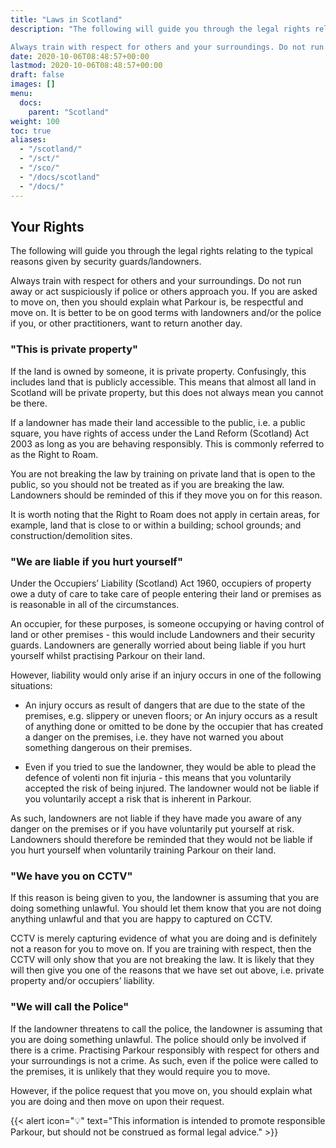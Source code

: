 ```yaml
---
title: "Laws in Scotland"
description: "The following will guide you through the legal rights relating to the typical reasons given by security guards/landowners.

Always train with respect for others and your surroundings. Do not run away or act suspiciously if police or others approach you. If you are asked to move on, then you should explain what Parkour is, be respectful and move on. It is better to be on good terms with landowners and/or the police if you, or other practitioners, want to return another day."
date: 2020-10-06T08:48:57+00:00
lastmod: 2020-10-06T08:48:57+00:00
draft: false
images: []
menu:
  docs:
    parent: "Scotland"
weight: 100
toc: true
aliases:
  - "/scotland/"
  - "/sct/"
  - "/sco/"
  - "/docs/scotland"
  - "/docs/"
---
```


## Your Rights

The following will guide you through the legal rights relating to the typical reasons given by security guards/landowners.

Always train with respect for others and your surroundings. Do not run away or act suspiciously if police or others approach you. If you are asked to move on, then you should explain what Parkour is, be respectful and move on. It is better to be on good terms with landowners and/or the police if you, or other practitioners, want to return another day.

### "This is private property"

If the land is owned by someone, it is private property. Confusingly, this includes land that is publicly accessible. This means that almost all land in Scotland will be private property, but this does not always mean you cannot be there.

If a landowner has made their land accessible to the public, i.e. a public square, you have rights of access under the Land Reform (Scotland) Act 2003 as long as you are behaving responsibly. This is commonly referred to as the Right to Roam.

You are not breaking the law by training on private land that is open to the public, so you should not be treated as if you are breaking the law. Landowners should be reminded of this if they move you on for this reason.

It is worth noting that the Right to Roam does not apply in certain areas, for example, land that is close to or within a building; school grounds; and construction/demolition sites.

### "We are liable if you hurt yourself"

Under the Occupiers’ Liability (Scotland) Act 1960, occupiers of property owe a duty of care to take care of people entering their land or premises as is reasonable in all of the circumstances.

An occupier, for these purposes, is someone occupying or having control of land or other premises - this would include Landowners and their security guards. Landowners are generally worried about being liable if you hurt yourself whilst practising Parkour on their land.

However, liability would only arise if an injury occurs in one of the following situations:

- An injury occurs as result of dangers that are due to the state of the premises, e.g. slippery or uneven floors; or An injury occurs as a result of anything done or omitted to be done by the occupier that has created a danger on the premises, i.e. they have not warned you about something dangerous on their premises.

- Even if you tried to sue the landowner, they would be able to plead the defence of volenti non fit injuria - this means that you voluntarily accepted the risk of being injured. The landowner would not be liable if you voluntarily accept a risk that is inherent in Parkour.

As such, landowners are not liable if they have made you aware of any danger on the premises or if you have voluntarily put yourself at risk. Landowners should therefore be reminded that they would not be liable if you hurt yourself when voluntarily training Parkour on their land.

### "We have you on CCTV"

If this reason is being given to you, the landowner is assuming that you are doing something unlawful. You should let them know that you are not doing anything unlawful and that you are happy to captured on CCTV.

CCTV is merely capturing evidence of what you are doing and is definitely not a reason for you to move on. If you are training with respect, then the CCTV will only show that you are not breaking the law. It is likely that they will then give you one of the reasons that we have set out above, i.e. private property and/or occupiers’ liability.

### "We will call the Police"

If the landowner threatens to call the police, the landowner is assuming that you are doing something unlawful. The police should only be involved if there is a crime. Practising Parkour responsibly with respect for others and your surroundings is not a crime. As such, even if the police were called to the premises, it is unlikely that they would require you to move.

However, if the police request that you move on, you should explain what you are doing and then move on upon their request.

{{< alert icon="💡" text="This information is intended to promote responsible Parkour, but should not be construed as formal legal advice." >}}
